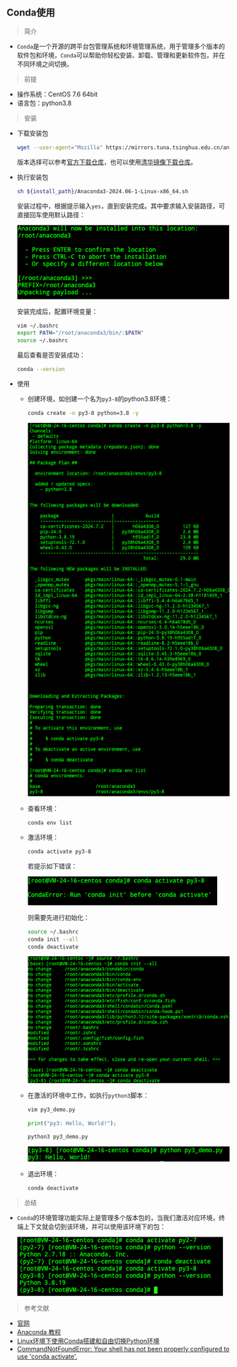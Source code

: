 ## Conda使用

> 简介

* ```Conda```是一个开源的跨平台包管理系统和环境管理系统，用于管理多个版本的软件包和环境，```Conda```可以帮助你轻松安装、卸载、管理和更新软件包，并在不同环境之间切换。

> 前提

* 操作系统：CentOS 7.6 64bit
* 语言包：python3.8

> 安装

* 下载安装包

  ```bash
  wget --user-agent="Mozilla" https://mirrors.tuna.tsinghua.edu.cn/anaconda/archive/Anaconda3-2024.06-1-Linux-x86_64.sh
  ```

  版本选择可以参考[官方下载仓库](https://repo.anaconda.com/archive/)，也可以使用[清华镜像下载仓库](https://mirrors.tuna.tsinghua.edu.cn/anaconda/archive/)。

* 执行安装包
  
  ```bash
  sh ${install_path}/Anaconda3-2024.06-1-Linux-x86_64.sh
  ```

  安装过程中，根据提示输入```yes```，直到安装完成。其中要求输入安装路径，可直接回车使用默认路径：

  ![](https://raw.githubusercontent.com/Garden12138/picbed-cloud/main/conda/Snipaste_2024-08-09_10-46-49.png)

  安装完成后，配置环境变量：

  ```bash
  vim ~/.bashrc
  export PATH="/root/anaconda3/bin/:$PATH"
  source ~/.bashrc
  ```

  最后查看是否安装成功：

  ```bash
  conda --version
  ```

* 使用

  * 创建环境，如创建一个名为```py3-8```的python3.8环境：

    ```bash
    conda create -n py3-8 python=3.8 -y
    ```

    ![](https://raw.githubusercontent.com/Garden12138/picbed-cloud/main/conda/Snipaste_2024-08-09_10-58-45.png)

  * 查看环境：

    ```bash
    conda env list
    ```

  * 激活环境：

    ```bash
    conda activate py3-8
    ```
    
    若提示如下错误：

    ![](https://raw.githubusercontent.com/Garden12138/picbed-cloud/main/conda/Snipaste_2024-08-09_10-59-56.png)

    则需要先进行初始化：

    ```bash
    source ~/.bashrc
    conda init --all
    conda deactivate
    ```

    ![](https://raw.githubusercontent.com/Garden12138/picbed-cloud/main/conda/Snipaste_2024-08-09_11-04-47.png)

  * 在激活的环境中工作，如执行```python3```脚本：
    
    ```bash
    vim py3_demo.py
    ```

    ```python
    print("py3: Hello, World!");
    ``` 
    
    ```bash
    python3 py3_demo.py
    ```

    ![](https://raw.githubusercontent.com/Garden12138/picbed-cloud/main/conda/Snipaste_2024-08-09_11-17-01.png)

  * 退出环境：
  
    ```bash
    conda deactivate
    ```

> 总结

* ```Conda```的环境管理功能实际上是管理多个版本包的，当我们激活对应环境，终端上下文就会切到该环境，并可以使用该环境下的包：

  ![](https://raw.githubusercontent.com/Garden12138/picbed-cloud/main/conda/Snipaste_2024-08-09_11-21-31.png)

> 参考文献

* [官网](https://docs.conda.io/en/latest/)
* [Anaconda 教程](https://www.runoob.com/python-qt/anaconda-tutorial.html)
* [Linux环境下使用Conda搭建和自由切换Python环境](https://cloud.tencent.com/developer/article/1949339)
* [CommandNotFoundError: Your shell has not been properly configured to use 'conda activate'.](https://github.com/conda/conda/issues/13002)
